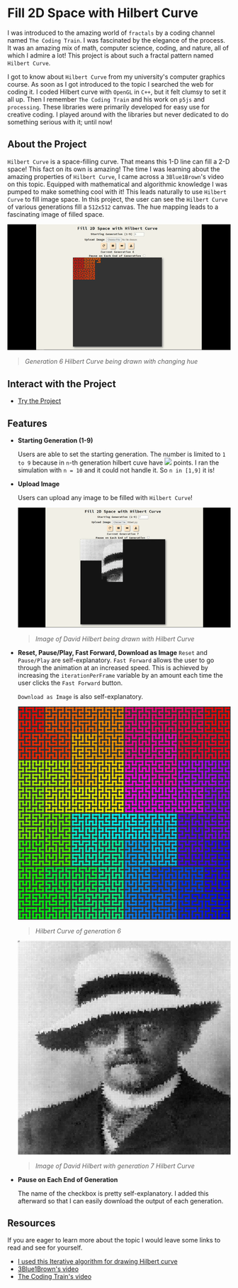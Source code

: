 # Fill 2D Space with Hilbert Curve
I was introduced to the amazing world of `fractals` by a coding channel named `The Coding Train`. I was fascinated by the elegance of the process. It was an amazing mix of math, computer science, coding, and nature, all of which I admire a lot! This project is  about such a fractal pattern named `Hilbert Curve`.

I got to know about `Hilbert Curve` from my university's computer graphics course. As soon as I got introduced to the topic I searched the web for coding it. I coded Hilbert curve with `OpenGL` in `C++`, but it felt clumsy to set it all up. Then I remember `The Coding Train` and his work on `p5js` and `processing`. These libraries were primarily developed for easy use for creative coding. I played around with the libraries but never dedicated to do something serious with it; until now!

## About the Project
`Hilbert Curve` is a space-filling curve. That means this 1-D line can fill a 2-D space! This fact on its own is amazing! The time I was learning about the amazing properties of `Hilbert Curve`, I came across a `3Blue1Brown`'s video on this topic. Equipped with mathematical and algorithmic knowledge I was pumped to make something cool with it! This leads naturally to use `Hilbert Curve` to fill image space. In this project, the user can see the `Hilbert Curve` of various generations fill a `512x512` canvas. The hue mapping leads to a fascinating image of filled space.

![Generation 6 Hilbert Curve being drawn with changing hue](./img/hilber-curve.gif)
> *Generation 6 Hilbert Curve being drawn with changing hue*

## Interact with the Project
- [Try the Project](https://mzmahmud.github.io/fill-2d-space-with-hilbert-curve/)

## Features
- **Starting Generation (1-9)**

    Users are able to set the starting generation. The number is limited to `1 to 9` because in `n`-th  generation hilbert cuve have <img src="https://render.githubusercontent.com/render/math?math=2^{2n}"> points. I ran the simulation with `n = 10` and it could not handle it. So `n in [1,9]` it is!

- **Upload Image**

    Users can upload any image to be filled with `Hilbert Curve`!
    
    ![Image of David Hilbert being drawn with Hilbert Curve](./img/hilber-hilbarted.gif)
    > *Image of David Hilbert being drawn with Hilbert Curve*

- **Reset, Pause/Play, Fast Forward, Download as Image**
    `Reset` and `Pause/Play` are self-explanatory. `Fast Forward` allows the user to go through the animation at an increased speed. This is achieved by increasing the `iterationPerFrame` variable by an amount each time the user clicks the `Fast Forward` button. 
    
    `Download as Image` is also self-explanatory.

    ![Hilbert Curve of generation 6](./img/hilber-curve-gen-6.png)
    > *Hilbert Curve of generation 6*

    ![Image of David Hilbert with Generation 7 Hilbert Curve](./img/hilberted-image-gen-7.png)
    >*Image of David Hilbert with generation 7 Hilbert Curve*

- **Pause on Each End of Generation**

    The name of the checkbox is pretty self-explanatory. I added this afterward so that I can easily download the output of each generation.

## Resources
If you are eager to learn more about the topic I would leave some links to read and see for yourself.

- [I used this Iterative algorithm for drawing Hilbert curve](http://blog.marcinchwedczuk.pl/iterative-algorithm-for-drawing-hilbert-curve)
- [3Blue1Brown's video](https://youtu.be/3s7h2MHQtxc)
- [The Coding Train's video](https://youtu.be/dSK-MW-zuAc)

